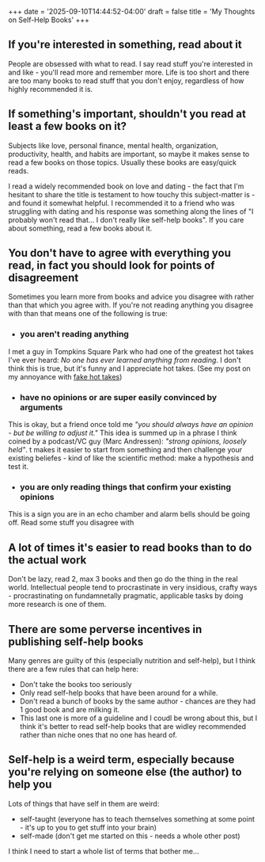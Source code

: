 +++
date = '2025-09-10T14:44:52-04:00'
draft = false
title = 'My Thoughts on Self-Help Books'
+++

## If you're interested in something, read about it
People are obsessed with what to read. I say read stuff you're interested in and like - you'll read more and remember more. Life is too short and there are too many books to read stuff that you don't enjoy, regardless of how highly recommended it is.

## If something's important, shouldn't you read at least a few books on it?
Subjects like love, personal finance, mental health, organization, productivity, health, and habits are important, so maybe it makes sense to read a few books on those topics. Usually these books are easy/quick reads.

I read a widely recommended book on love and dating - the fact that I'm hesitant to share the title is testament to how touchy this subject-matter is - and found it somewhat helpful. I recommended it to a friend who was struggling with dating and his response was something along the lines of "I probably won't read that... I don't really like self-help books". If you care about something, read a few books about it.

## You don't have to agree with everything you read, in fact you should look for points of disagreement
Sometimes you learn more from books and advice you disagree with rather than that which you agree with. If you're not reading anything you disagree with than that means one of the following is true:

- ### you aren't reading anything
I met a guy in Tompkins Square Park who had one of the greatest hot takes I've ever heard: *No one has ever learned anything from reading*. I don't think this is true, but it's funny and I appreciate hot takes. (See my post on my annoyance with [fake hot takes]())

- ### have no opinions or are super easily convinced by arguments
This is okay, but a friend once told me *"you should always have an opinion - but be willing to adjust it."* This idea is summed up in a phrase I think coined by a podcast/VC guy (Marc Andressen): *"strong opinions, loosely held"*. t makes it easier to start from something and then challenge your existing beliefes - kind of like the scientific method: make a hypothesis and test it.

- ### you are only reading things that confirm your existing opinions
This is a sign you are in an echo chamber and alarm bells should be going off. Read some stuff you disagree with

## A lot of times it's easier to read books than to do the actual work
Don't be lazy, read 2, max 3 books and then go do the thing in the real world. Intellectual people tend to procrastinate in very insidious, crafty ways - procrastinating on fundamnetally pragmatic, applicable tasks by doing more research is one of them.

## There are some perverse incentives in publishing self-help books

Many genres are guilty of this (especially nutrition and self-help), but I think there are a few rules that can help here:

- Don't take the books too seriously
- Only read self-help books that have been around for a while. 
- Don't read a bunch of books by the same author - chances are they had 1 good book and are milking it.
- This last one is more of a guideline and I coudl be wrong about this, but I think it's better to read self-help books that are widley recommended rather than niche ones that no one has heard of.

## Self-help is a weird term, especially because you're relying on someone else (the author) to help you
Lots of things that have self in them are weird: 
- self-taught (everyone has to teach themselves something at some point - it's up to you to get stuff into your brain)
- self-made (don't get me started on this - needs a whole other post)

I think I need to start a whole list of terms that bother me...


